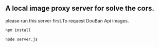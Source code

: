 ## A local image proxy server for solve the cors.
please run this server first.To request DouBan Api images.
```sh
npm install
```
```sh
node server.js
```